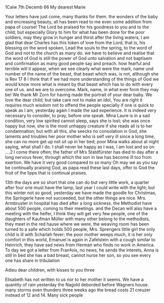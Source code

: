  1Calw 7th Decemb 66
My dearest Marie

Your letters have just come, many thanks for them. the wonders of the baby and encreasing beauty, all has been read to me even some addition from papa of course! The Lord be praised for his goodness to you and to the child; but especially Glory to him for what has been done for the poor soldiers, may they grow in hunger and thirst after the living waters; I am glad that dear Charles has this token of love from the Lord, that is, his blessing on the word spoken, Lead the souls to the spring, to the word of God and not to the church as many do. we have to believe and realise that the word of God is still the power of God unto salvation and not baptisem and confirmation as many good people say and preach. how fearful and terrible will it appear, when we see clearly what were the mark, name und number of the name of the beast, that beast which was, is not, although she is Rev 17 8 I think that if we had more understanding of the things of God we would know more what is meant by that beast which has to do with every one of us. and we are to overcome. Mark, name, in what ever form they may be! 
We thank Mr Zorn for having made the portrait of your dear baby. We love the dear child; but take care not to make an idol, You are right it requires much wisdom not to offend the people specially if one is quick to speak as I am, yesterday again I made the sad experience. It is indeed very necessary to consider, to pray, before one speak. Mina Laure is in a sad condition, very low spirited cannot sleep, says she is lost; she was once happy but now, she is the most unhappy creature if she reads all is to her condamnation; but with all this, she seecks no consolation in God, she laments and troubles her poor mother who is self very ill since a long time, she can no more get up not sit up in her bed; poor Mina walks about at night saying, what shall I do. I shall never be happy as I was, I am lost and so on ....2 I come there often; the father of Mrs Statdfürster has died to day after a long nervous fever, through which the son in law has become ill too from exertion. We have it very good compared to so many Oh may we as you say be continually praising God, as papa read these last days, offer to God the fruit of the lipps that is continual praises.

13th the days are so short that one can do but very little work, a quarter after four one must have the lamp, last year I could write with the light; but this winter not so good, yesterday we have made the goodle for Christmas, the Springerle have not succeeded, but the other things are nice. Mrs. Armbruster in hospital has died after a long sickness. the Methodist have about 500 people, coming to their meetings. and the Decan will also have a meeting with the helfer, I think they will get very few people, one of the daughters of Kaufman Müller with many other belong to the methodists, they meet in the red hause where we were, the weaving room has been turned to a salle which holds 500 people, Mrs. Sprengers little girl the only child is ill with Scharlah fever; the poor mother weeps much, it is her only comfort in this world, Emanuel is again in Zafelstein with a cough similar to Heinrich, they have sad news from Herman who finds no work in America. To day we got a letter from Fran‡ois, no news, he sends the interets, Anna is still in bed she has a bad breast, cannot nurse her son, so you see every one has share in tribulation

Adieu dear children, with kisses to you three

Elisabeth has not written to us nor to her mother it seems. We have a quantity of rain yesterday the Nagold deborded before Wagners house. many storms even thunders three weeks ago the bread costs 21 creuzer instead of 12 and 14. Many sick people
